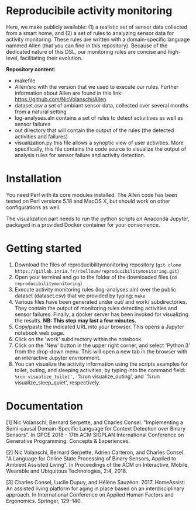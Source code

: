 # Reproducibile activity monitoring
Here, we make publicly available: (1) a realistic set of sensor data collected from a smart home, and (2) a set of rules 
to analyzing sensor data for activity monitoring. These rules are written with a domain-specific language nammed Allen (that you can find in this repository). 
Because of the dedicated nature of this DSL, our monitoring rules are concise and high-level, facilitating their evolution.

**Repository content:**

- makefile
- Allen/src with the version that we used to execute our rules. Further information about Allen are found 
in this link: https://github.com/NicVolanschi/Allen
- dataset.csv a set of ambiant sensor data, collected over several months from a natural setting
- log-analyses.aln contains a set of rules to detect activitives as well as sensor failures 
- out directory that will contain the output of the rules (the detected activities and failures)
- visualization.py this file allows a synoptic view of user activities. More specifically, this file contains the code source
to visualize the output of analysis rules for sensor failure and activity detection. 

# Installation 

You need Perl with its core modules installed. The Allen code has been tested on Perl versions 5.18 and MacOS X, 
but should work on other configurations as well.

The visualization part needs to run the python scripts on Anaconda Jupyter, packaged in a provided
Docker container for your convenience.

# Getting started

1. Download the files of reproducibilitymonitoring repository  (`git clone https://gitlab.inria.fr/rbelloum/reproducibilitymonitoring.git`)
2. Open your terminal and go to the folder of the downloaded files (`cd reproducibilitymonitoring`)
3. Execute activity monitoring rules (log-analyses.aln) over the public dataset (dataset.csv) that we provided by typing: `make`.
4. Various files have been generated under out/ and work/ subdirectories. They contain the output of monitoring rules detecting activities and sensor failures. Finally, a docker server has been invoked for visualizing the results.
  **NB: This step may last a few minutes.**
5. Copy/paste the indicated URL into your browser. This opens a Jupyter notebook web page.
6. Click on the 'work' subdirectory within the notebook. 
7. Click on the 'New' button in the upper right corner, and select 'Python 3' from the drop-down menu. This will open a new tab in the browser with an interactive Jupyter envrionment.
8. You can visualize the activity information using the scripts examples for toilet, outing, and sleeping activities, by typing into the command field: `%run visualize_toilet', `%run visualize_outing', and `%run visualize_sleep_quiet', respectively.


# Documentation 

[1] Nic Volanschi, Bernard Serpette, and Charles Consel. "Implementing a Semi-causal Domain-Specific Language for 
Context Detection over Binary Sensors". In GPCE 2018 - 17th ACM SIGPLAN International Conference on 
Generative Programming: Concepts & Experiences.

[2] Nic Volanschi, Bernard Serpette, Adrien Carteron, and Charles Consel. 
"A Language for Online State Processing of Binary Sensors, Applied to Ambient Assisted Living". 
In Proceedings of the ACM on Interactive, Mobile, Wearable and Ubiquitous Technologies, 2:4, 2018.

[3] Charles Consel, Lucile Dupuy, and Hélène Sauzéon. 2017. HomeAssist: An assisted living platform 
for aging in place based on an interdisciplinary approach. 
In International Conference on Applied Human Factors and Ergonomics. Springer, 129–140.